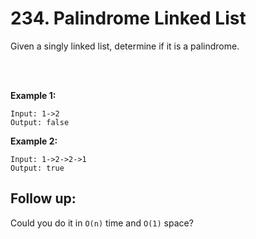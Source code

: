 # **234. Palindrome Linked List**

Given a singly linked list, determine if it is a palindrome.

<br/> <br/>

**Example 1:**

    Input: 1->2
    Output: false 

**Example 2:**

    Input: 1->2->2->1
    Output: true   

## **Follow up:**

Could you do it in `O(n)` time and `O(1)` space?
